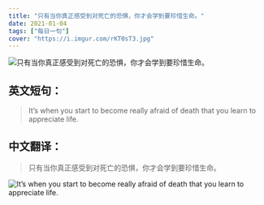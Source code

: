 ```yaml
---
title: "只有当你真正感受到对死亡的恐惧，你才会学到要珍惜生命。"
date: 2021-01-04
tags: ["每日一句"]
cover: "https://i.imgur.com/rKT0sT3.jpg"
---
```


![只有当你真正感受到对死亡的恐惧，你才会学到要珍惜生命。](https://i.imgur.com/XUOvfEQ.jpg)

## 英文短句：
> It’s when you start to become really afraid of death that you learn to appreciate life.

<!--more-->

## 中文翻译：
> 只有当你真正感受到对死亡的恐惧，你才会学到要珍惜生命。

![It’s when you start to become really afraid of death that you learn to appreciate life.](https://i.imgur.com/FZ0Kw8A.jpg)

